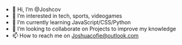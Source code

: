 - 👋 Hi, I’m @Joshcov
- 👀 I’m interested in tech, sports, videogames
- 🌱 I’m currently learning JavaScript/CSS/Python
- 💞️ I’m looking to collaborate on Projects to improve my knowledge
- 📫 How to reach me on Joshuacofie@outlook.com


